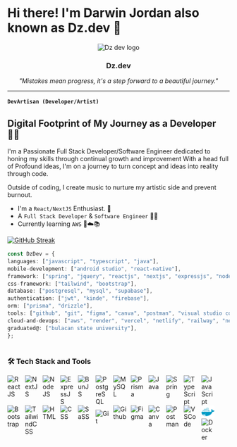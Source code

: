 # Hi there! I'm Darwin Jordan also known as Dz.dev 👋

<p align="center">
 <img src="https://github.com/user-attachments/assets/9e15a553-25fb-4416-9251-91ca3f190a89" alt="Dz dev logo" width="150" />
</p>

<h3 align="center">Dz.dev</h3>
<p align="center">
  <em>"Mistakes mean progress, it's a step forward to a beautiful journey."</em>
</p>

---

**`DevArtisan (Developer/Artist)`**

## Digital Footprint of My Journey as a Developer 👨‍💻

I'm a Passionate Full Stack Developer/Software Engineer dedicated to honing my skills through continual growth and improvement
With a head full of Profound ideas, I'm on a journey to turn concept and ideas into reality through code.

Outside of coding, I create music to nurture my artistic side and prevent burnout.

- I'm a `React/NextJS` Enthusiast. 💯
- A `Full Stack Developer` & `Software Engineer` 👨‍💻
- Currently learning `AWS` 🚀☁️📚

[![GitHub Streak](https://streak-stats.demolab.com/?user=Dz-devz&card_width=1050&theme=github-dark)](https://git.io/streak-stats)

```typescript
const DzDev = {
languages: ["javascript", "typescript", "java"],
mobile-development: ["android studio", "react-native"],
framework: ["spring", "jquery", "reactjs", "nextjs", "expressjs", "nodejs", "bunjs", "honojs"],
css-framework: ["tailwind", "bootstrap"],
database: ["postgresql", "mysql", "supabase"],
authentication: ["jwt", "kinde", "firebase"],
orm: ["prisma", "drizzle"],
tools: ["github", "git", "figma", "canva", "postman", "visual studio code", "spring tool suite"],
cloud-and-devops: ["aws", "render", "vercel", "netlify", "railway", "neon", "docker", "kubernetes"],
graduated@: ["bulacan state university"],
};
```
#

### 🛠️ Tech Stack and Tools
<img align="left" alt="ReactJS" width="30px" style="padding-right:10px;" src="https://cdn.jsdelivr.net/gh/devicons/devicon/icons/react/react-original.svg" />
<img align="left" alt="NextJS" width="30px" style="padding-right:10px;" src="https://cdn.jsdelivr.net/gh/devicons/devicon@latest/icons/nextjs/nextjs-original.svg" />
<img align="left" alt="NodeJS" width="30px" style="padding-right:10px;" src="https://cdn.jsdelivr.net/gh/devicons/devicon/icons/nodejs/nodejs-original.svg" />
<img align="left" alt="ExpressJS" width="30px" style="padding-right:10px;"  src="https://cdn.jsdelivr.net/gh/devicons/devicon@latest/icons/express/express-original.svg" />
<img align="left" alt="BunJS" width="30px" style="padding-right:10px;" src="https://cdn.jsdelivr.net/gh/devicons/devicon@latest/icons/bun/bun-original.svg" />
<img align="left" alt="PostgreSQL" width="30px" style="padding-right:10px;" src="https://cdn.jsdelivr.net/gh/devicons/devicon@latest/icons/postgresql/postgresql-original.svg" />
<img align="left" alt="MySQL" width="30px" style="padding-right:10px;" src="https://cdn.jsdelivr.net/gh/devicons/devicon@latest/icons/mysql/mysql-original.svg" />
<img align="left" alt="Prisma" width="30px" style="padding-right:10px;" src="https://cdn.jsdelivr.net/gh/devicons/devicon@latest/icons/prisma/prisma-original.svg" />
<img align="left" alt="Java" width="30px" style="padding-right:10px;" src="https://cdn.jsdelivr.net/gh/devicons/devicon/icons/java/java-original.svg"/>
<img align="left" alt="Spring" width="30px" style="padding-right:10px;" src="https://cdn.jsdelivr.net/gh/devicons/devicon/icons/spring/spring-original.svg" />
<img align="left" alt="TypeScript" width="30px" style="padding-right:10px;" src="https://cdn.jsdelivr.net/gh/devicons/devicon/icons/typescript/typescript-plain.svg" />
<img align="left" alt="JavaScript" width="30px" style="padding-right:10px;" src="https://cdn.jsdelivr.net/gh/devicons/devicon/icons/javascript/javascript-plain.svg" />
<img align="left" alt="Bootstrap" width="30px" style="padding-right:10px;"  src="https://cdn.jsdelivr.net/gh/devicons/devicon@latest/icons/bootstrap/bootstrap-original.svg" />
<img align="left" alt="TailwindCSS" width="30px" style="padding-right:10px;" src="https://cdn.jsdelivr.net/gh/devicons/devicon@latest/icons/tailwindcss/tailwindcss-original.svg" />   
<img align="left" alt="HTML" width="30px" style="padding-right:10px;" src="https://cdn.jsdelivr.net/gh/devicons/devicon/icons/html5/html5-plain.svg" />
<img align="left" alt="CSS" width="30px" style="padding-right:10px;" src="https://cdn.jsdelivr.net/gh/devicons/devicon/icons/css3/css3-plain.svg" />
<img align="left" alt="SaSS" width="30px" style="padding-right:10px;" src="https://cdn.jsdelivr.net/gh/devicons/devicon@latest/icons/sass/sass-original.svg" />
<img align="left" alt="Git" width="30px" style="padding-right:10px; margin-top:10px;" src="https://cdn.jsdelivr.net/gh/devicons/devicon/icons/git/git-original.svg" />
<img align="left" alt="Github" width="30px" style="padding-right:10px;" src="https://cdn.jsdelivr.net/gh/devicons/devicon@latest/icons/github/github-original.svg" />
<img align="left" alt="Figma" width="30px" style="padding-right:10px;" src="https://cdn.jsdelivr.net/gh/devicons/devicon@latest/icons/figma/figma-original.svg" />
<img align="left" alt="Canva" width="30px" style="padding-right:10px;" src="https://cdn.jsdelivr.net/gh/devicons/devicon@latest/icons/canva/canva-original.svg" />
<img align="left" alt="Postman" width="30px" style="padding-right:10px;" src="https://cdn.jsdelivr.net/gh/devicons/devicon@latest/icons/postman/postman-original.svg" />
<img align="left" alt="VSCode" width="30px" style="padding-right:10px;" src="https://cdn.jsdelivr.net/gh/devicons/devicon@latest/icons/vscode/vscode-original.svg" />
<img align="left" alt="Docker" width="30px" style="padding-right:10px;" src="https://github.com/devicons/devicon/blob/v2.16.0/icons/docker/docker-plain.svg" />
<img align="left" alt="Docker" width="30px" style="padding-right:10px;" src="https://cdn.jsdelivr.net/npm/simple-icons@3.13.0/icons/amazonaws.svg" />
<br />
<br />

<!-- 

#

### 📊 Stats

![Dz.dev's GitHub stats](https://github-readme-stats.vercel.app/api?username=Dz-devz&show_icons=true&theme=chartreuse-dark) -->

